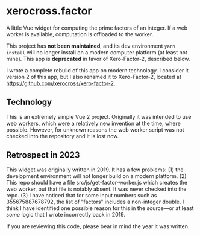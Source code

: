 # xerocross.factor

A little Vue widget for computing the prime factors of an integer.  If a web worker is available, computation is offloaded to the worker.

This project has **not been maintained**, and its dev environment `yarn install` will no longer install on a modern computer platform (at least not mine). This app is **deprecated** in favor of Xero-Factor-2, described below.

I wrote a complete rebuild of this app on modern technology. I consider it version 2 of this app, but I also renamed it to Xero-Factor-2, located at https://github.com/xerocross/xero-factor-2.

## Technology

This is an extremely simple Vue 2 project. Originally it was intended to use web workers, which were a relatively new invention at the time, where possible. However, for unknown reasons the web worker script was not checked into the repository and it is lost now.

## Retrospect in 2023

This widget was originally written in 2019. It has a few problems: (1) the development environment will not longer build on a modern platform. (2) This repo should have a file src/js/get-factor-worker.js which creates the web worker, but that file is notably absent. It was never checked into the repo. (3) I have noticed that for some input numbers such as 355675887678792, the list of "factors" includes a non-integer double. I think I have identified one possible reason for this in the source&mdash;or at least *some* logic that I wrote incorrectly back in 2019.

If you are reviewing this code, please bear in mind the year it was written.